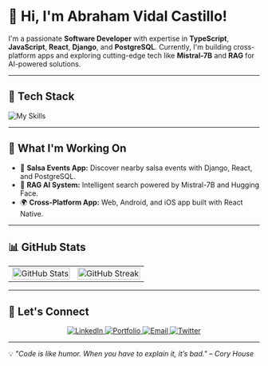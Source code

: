 # 👋 Hi, I'm Abraham Vidal Castillo!

I'm a passionate **Software Developer** with expertise in **TypeScript**, **JavaScript**, **React**, **Django**, and **PostgreSQL**. Currently, I'm building cross-platform apps and exploring cutting-edge tech like **Mistral-7B** and **RAG** for AI-powered solutions.

---

## 🔧 **Tech Stack**
![My Skills](https://skillicons.dev/icons?i=typescript,javascript,react,django,postgresql,mysql,git,linux,docker,aws&theme=light)

---

## 🚀 **What I'm Working On**
- 🕺 **Salsa Events App:** Discover nearby salsa events with Django, React, and PostgreSQL.
- 🤖 **RAG AI System:** Intelligent search powered by Mistral-7B and Hugging Face.
- 🌍 **Cross-Platform App:** Web, Android, and iOS app built with React Native.

---

## 📊 **GitHub Stats**
<table>
<tr>
<td>
<img src="https://github-readme-stats.vercel.app/api?username=abrah926&show_icons=true&theme=calm&hide_border=true&count_private=true" alt="GitHub Stats" width="100%">
</td>
<td>
<img src="https://github-readme-streak-stats.herokuapp.com/?user=abrah926&theme=calm&hide_border=true" alt="GitHub Streak" width="100%">
</td>
</tr>
</table>

---

## 🤝 **Let's Connect**
<p align="center">
<a href="https://linkedin.com/in/abrah926" target="_blank">
    <img src="https://img.shields.io/badge/LinkedIn-Abraham%20Vidal%20Castillo-blue?style=for-the-badge&logo=linkedin&logoColor=white" alt="LinkedIn">
</a>
<a href="https://abrah926.dev" target="_blank">
    <img src="https://img.shields.io/badge/Portfolio-Abrah926.dev-black?style=for-the-badge&logo=vercel" alt="Portfolio">
</a>
<a href="mailto:abrahamvidalcastillo2@gmail.com" target="_blank">
    <img src="https://img.shields.io/badge/Email-abrahamvidalcastillo2%40gmail.com-ff6b6b?style=for-the-badge&logo=gmail&logoColor=white" alt="Email">
</a>
<a href="https://twitter.com/abrah926" target="_blank">
    <img src="https://img.shields.io/badge/Twitter-%40abrah926-1DA1F2?style=for-the-badge&logo=twitter&logoColor=white" alt="Twitter">
</a>
</p>

---

💡 *"Code is like humor. When you have to explain it, it’s bad." – Cory House*
